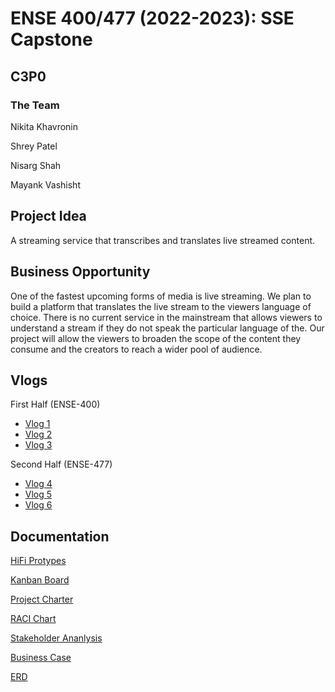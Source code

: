 # ENSE 400/477 (2022-2023): SSE Capstone
## C3P0
### The Team
Nikita Khavronin

Shrey Patel

Nisarg Shah

Mayank Vashisht

## Project Idea
A streaming service that transcribes and translates live streamed content.

## Business Opportunity
One of the fastest upcoming forms of media is live streaming. We plan to build a platform that translates the live stream to the viewers language of choice. There is no current service in the mainstream that allows viewers to understand a stream if they do not speak the particular language of the. Our project will allow the viewers to broaden the scope of the content they consume and the creators to reach a wider pool of audience.

## Vlogs
First Half (ENSE-400)
- [Vlog 1](https://www.youtube.com/watch?v=ySCMK_X2kSI)
- [Vlog 2](https://www.youtube.com/watch?v=exxFPSQBN8A)
- [Vlog 3](https://www.youtube.com/watch?v=YQZZ8GMOSbo)

Second Half (ENSE-477)
- [Vlog 4](https://www.youtube.com/watch?v=cDf5_acQg-8)
- [Vlog 5](https://www.youtube.com/watch?v=57lo3tUD2xU)
- [Vlog 6](https://www.youtube.com/watch?v=Z3nGbpXTjcM)

## Documentation
[HiFi Protypes](https://www.figma.com/file/01h4M9gR5Kma55OKt6IKR8/Main-flow?node-id=0%3A1&t=bBKFmBpPIo1h74DP-1)

[Kanban Board](https://trello.com/invite/b/tKye6Y4b/937651087bfdb46f3234beac003e7a32/kanban-template)

[Project Charter](https://github.com/khavrks/Capstone_R2D2_reunited/blob/main/Documentation/R2D2's%20Project%20Charter.docx)

[RACI Chart](https://github.com/khavrks/Capstone_R2D2_reunited/blob/main/Documentation/R2D2's%20RACI%20Chart%20(Updated).docx)

[Stakeholder Ananlysis](https://github.com/khavrks/Capstone_R2D2_reunited/blob/main/Documentation/R2D2's%20Stakeholder%20Analysis.docx)

[Business Case](https://github.com/khavrks/Capstone_R2D2_reunited/blob/main/Documentation/R2D2s%20Reunited's%20Business%20Case.docx)

[ERD](https://github.com/R2D2-reunited/Capstone_R2D2_GOAT-s/blob/main/Documentation/ERD%20Updated%201.pdf)

